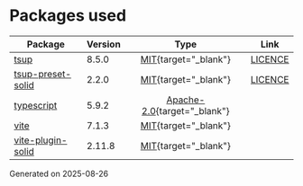 # Packages used

| Package | Version | Type | Link |
|---|---|:-:|:-:|
| [tsup](https://www.npmjs.com/package/tsup) | 8.5.0 | [MIT](https://choosealicense.com/licenses/mit){target="_blank"} | [LICENCE](https://github.com/egoist/tsup/blob/master/LICENSE)|
| [tsup-preset-solid](https://www.npmjs.com/package/tsup-preset-solid) | 2.2.0 | [MIT](https://choosealicense.com/licenses/mit){target="_blank"} | [LICENCE](https://github.com/solidjs-community/tsup-preset-solid/blob/master/LICENSE)|
| [typescript](https://www.npmjs.com/package/typescript) | 5.9.2 | [Apache-2.0](https://choosealicense.com/licenses/apache-2.0){target="_blank"} |  |
| [vite](https://www.npmjs.com/package/vite) | 7.1.3 | [MIT](https://choosealicense.com/licenses/mit){target="_blank"} |  |
| [vite-plugin-solid](https://www.npmjs.com/package/vite-plugin-solid) | 2.11.8 | [MIT](https://choosealicense.com/licenses/mit){target="_blank"} |  |

Generated on 2025-08-26

